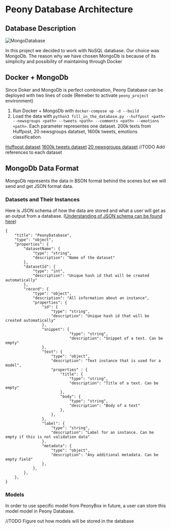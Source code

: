 # Peony Database Architecture

## Database Description 

![MongoDatabase](https://github.com/sahanmar/Peony/blob/supporting_images/images/architecture_images/mongodb.png)

In this project we decided to work with NoSQL database. Our choice was MongoDb. The reason why we have chosen MongoDb is because of its simplicity and possibility of maintaining through Docker 

## Docker + MongoDb

Since Doker and MongoDb is perfect combination, Peony Database can be deployed with two lines of code (Remeber to activate `peony_project` environment)
1. Run Docker + MongoDb with `docker-compose up -d --build`
2. Load the data with `python3 fill_in_the_database.py --huffpost <path> --newsgroups <path> --tweets <path> --comments <path> --emotions <path>`. Each parameter representes one dataset.
200k texts from Huffpost, 20 newsgroups datatset, 1600k tweets, emotions classification.


[Huffpost dataset](https://www.kaggle.com/rmisra/news-category-dataset/home)
[1600k tweets dataset](https://www.kaggle.com/kazanova/sentiment140)
[20 newsgroups dataset](https://www.kaggle.com/crawford/20-newsgroups)
//TODO Add references to each dataset



## MongoDb Data Format 

MongoDb represents the data in BSON format behind the scenes but we will send and get JSON format data.

### Datasets and Their Instances

Here is JSON schema of how the data are stored and what a user will get as an output from a database. ([Understanding of JSON schema can be found here](https://json-schema.org/understanding-json-schema/))

```
{
	"title": "PeonyDatabase",
	"type": "object",
	"properties": {
		"datasetName": {
			"type": "string",
			"description": "Name of the dataset"
		},
		"datasetId": {
			"type": "int",
			"description": "Unique hash id that will be created automatically"  
		},
		"record": {
			"type": "object",
			"description": "All information about an instance",
			"properties": {
				"id": {
					"type": "string",
					"description": "Unique hash id that will be created automatically" 
				},
				"snippet": {
							"type": "string",
							"description": "Snippet of a text. Can be empty" 
				},
				"text": {
					"type": "object",
					"description": "Text instance that is used for a model",
					"properties" : {
						"title": {
							"type": "string",
							"description": "Title of a text. Can be empty"
						},
						"body": {
							"type": "string",
							"description": "Body of a text"
						},
					},
				},
				"label": {
					"type": "string",
					"description": "Label for an instance. Can be empty if this is not validation data"
				},
				"metadata": {
					"type": "object",
					"description": "Any additional metadata. Can be empty field"
				},
			},
		},
	},
}
```


### Models

In order to use specific model from PeonyBox in future, a user can store this model model in Peony Database. 

//TODO Figure out how models will be stored in the database 
